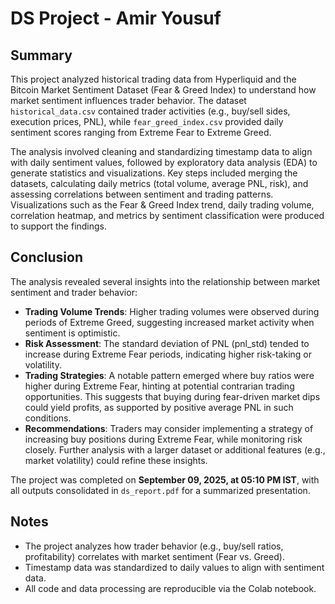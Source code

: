 
# DS Project - Amir Yousuf

## Summary
This project analyzed historical trading data from Hyperliquid and the Bitcoin Market Sentiment Dataset (Fear & Greed Index) to understand how market sentiment influences trader behavior. The dataset `historical_data.csv` contained trader activities (e.g., buy/sell sides, execution prices, PNL), while `fear_greed_index.csv` provided daily sentiment scores ranging from Extreme Fear to Extreme Greed.

The analysis involved cleaning and standardizing timestamp data to align with daily sentiment values, followed by exploratory data analysis (EDA) to generate statistics and visualizations. Key steps included merging the datasets, calculating daily metrics (total volume, average PNL, risk), and assessing correlations between sentiment and trading patterns. Visualizations such as the Fear & Greed Index trend, daily trading volume, correlation heatmap, and metrics by sentiment classification were produced to support the findings.

## Conclusion
The analysis revealed several insights into the relationship between market sentiment and trader behavior:

- **Trading Volume Trends**: Higher trading volumes were observed during periods of Extreme Greed, suggesting increased market activity when sentiment is optimistic.  
- **Risk Assessment**: The standard deviation of PNL (pnl_std) tended to increase during Extreme Fear periods, indicating higher risk-taking or volatility.  
- **Trading Strategies**: A notable pattern emerged where buy ratios were higher during Extreme Fear, hinting at potential contrarian trading opportunities. This suggests that buying during fear-driven market dips could yield profits, as supported by positive average PNL in such conditions.  
- **Recommendations**: Traders may consider implementing a strategy of increasing buy positions during Extreme Fear, while monitoring risk closely. Further analysis with a larger dataset or additional features (e.g., market volatility) could refine these insights.

The project was completed on **September 09, 2025, at 05:10 PM IST**, with all outputs consolidated in `ds_report.pdf` for a summarized presentation.

## Notes
- The project analyzes how trader behavior (e.g., buy/sell ratios, profitability) correlates with market sentiment (Fear vs. Greed).  
- Timestamp data was standardized to daily values to align with sentiment data.  
- All code and data processing are reproducible via the Colab notebook.